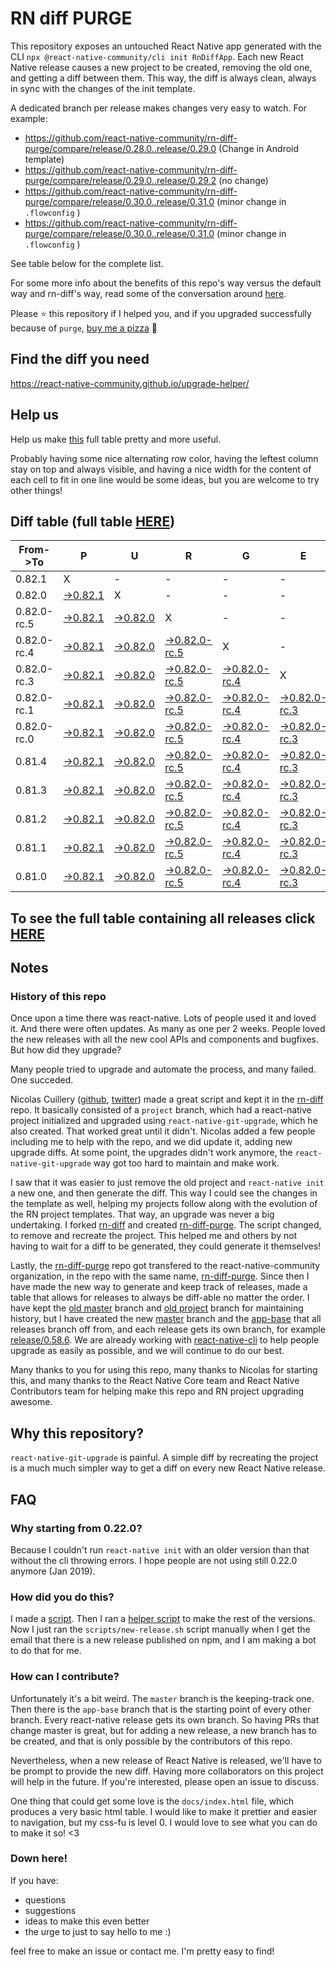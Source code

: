 # RN diff PURGE

This repository exposes an untouched React Native app generated with the CLI
`npx @react-native-community/cli init RnDiffApp`. Each new React Native release causes a new project to be created, removing the old one, and getting a diff between them. This way, the diff is always clean, always in sync with the changes of the init template.

A dedicated branch per release makes changes very easy
to watch. For example:

- https://github.com/react-native-community/rn-diff-purge/compare/release/0.28.0..release/0.29.0
  (Change in Android template)
- https://github.com/react-native-community/rn-diff-purge/compare/release/0.29.0..release/0.29.2
  (no change)
- https://github.com/react-native-community/rn-diff-purge/compare/release/0.30.0..release/0.31.0
  (minor change in `.flowconfig` )
- https://github.com/react-native-community/rn-diff-purge/compare/release/0.30.0..release/0.31.0
  (minor change in `.flowconfig` )

See table below for the complete list.

For some more info about the benefits of this repo's way versus the default way and rn-diff's way, read some of the conversation around [here](https://github.com/react-native-community/discussions-and-proposals/issues/68#issuecomment-452227478).

Please :star: this repository if I helped you, and if you upgraded successfully because of `purge`, [buy me a pizza](https://www.buymeacoffee.com/pvinis) :pizza:

## Find the diff you need

https://react-native-community.github.io/upgrade-helper/

## Help us

Help us make [this](https://react-native-community.github.io/rn-diff-purge) full table pretty and more useful.

Probably having some nice alternating row color, having the leftest column stay on top and always visible, and having a nice width for the content of each cell to fit in one line would be some ideas, but you are welcome to try other things!

## Diff table (full table [HERE](https://react-native-community.github.io/rn-diff-purge/))

| From->To    | P                                                                                                               | U                                                                                                               | R                                                                                                                         | G                                                                                                                         | E                                                                                                                         |                                                                                                                           | T                                                                                                                    | I                                                                                                          | M                                                                                                          | E                                                                                                          | !                                                                                                          | ! |
| ----------- | --------------------------------------------------------------------------------------------------------------- | --------------------------------------------------------------------------------------------------------------- | ------------------------------------------------------------------------------------------------------------------------- | ------------------------------------------------------------------------------------------------------------------------- | ------------------------------------------------------------------------------------------------------------------------- | ------------------------------------------------------------------------------------------------------------------------- | -------------------------------------------------------------------------------------------------------------------- | ---------------------------------------------------------------------------------------------------------- | ---------------------------------------------------------------------------------------------------------- | ---------------------------------------------------------------------------------------------------------- | ---------------------------------------------------------------------------------------------------------- | - |
| 0.82.1      | X                                                                                                               | -                                                                                                               | -                                                                                                                         | -                                                                                                                         | -                                                                                                                         | -                                                                                                                         | -                                                                                                                    | -                                                                                                          | -                                                                                                          | -                                                                                                          | -                                                                                                          | - |
| 0.82.0      | [->0.82.1](https://github.com/react-native-community/rn-diff-purge/compare/release/0.82.0..release/0.82.1)      | X                                                                                                               | -                                                                                                                         | -                                                                                                                         | -                                                                                                                         | -                                                                                                                         | -                                                                                                                    | -                                                                                                          | -                                                                                                          | -                                                                                                          | -                                                                                                          | - |
| 0.82.0-rc.5 | [->0.82.1](https://github.com/react-native-community/rn-diff-purge/compare/release/0.82.0-rc.5..release/0.82.1) | [->0.82.0](https://github.com/react-native-community/rn-diff-purge/compare/release/0.82.0-rc.5..release/0.82.0) | X                                                                                                                         | -                                                                                                                         | -                                                                                                                         | -                                                                                                                         | -                                                                                                                    | -                                                                                                          | -                                                                                                          | -                                                                                                          | -                                                                                                          | - |
| 0.82.0-rc.4 | [->0.82.1](https://github.com/react-native-community/rn-diff-purge/compare/release/0.82.0-rc.4..release/0.82.1) | [->0.82.0](https://github.com/react-native-community/rn-diff-purge/compare/release/0.82.0-rc.4..release/0.82.0) | [->0.82.0-rc.5](https://github.com/react-native-community/rn-diff-purge/compare/release/0.82.0-rc.4..release/0.82.0-rc.5) | X                                                                                                                         | -                                                                                                                         | -                                                                                                                         | -                                                                                                                    | -                                                                                                          | -                                                                                                          | -                                                                                                          | -                                                                                                          | - |
| 0.82.0-rc.3 | [->0.82.1](https://github.com/react-native-community/rn-diff-purge/compare/release/0.82.0-rc.3..release/0.82.1) | [->0.82.0](https://github.com/react-native-community/rn-diff-purge/compare/release/0.82.0-rc.3..release/0.82.0) | [->0.82.0-rc.5](https://github.com/react-native-community/rn-diff-purge/compare/release/0.82.0-rc.3..release/0.82.0-rc.5) | [->0.82.0-rc.4](https://github.com/react-native-community/rn-diff-purge/compare/release/0.82.0-rc.3..release/0.82.0-rc.4) | X                                                                                                                         | -                                                                                                                         | -                                                                                                                    | -                                                                                                          | -                                                                                                          | -                                                                                                          | -                                                                                                          | - |
| 0.82.0-rc.1 | [->0.82.1](https://github.com/react-native-community/rn-diff-purge/compare/release/0.82.0-rc.1..release/0.82.1) | [->0.82.0](https://github.com/react-native-community/rn-diff-purge/compare/release/0.82.0-rc.1..release/0.82.0) | [->0.82.0-rc.5](https://github.com/react-native-community/rn-diff-purge/compare/release/0.82.0-rc.1..release/0.82.0-rc.5) | [->0.82.0-rc.4](https://github.com/react-native-community/rn-diff-purge/compare/release/0.82.0-rc.1..release/0.82.0-rc.4) | [->0.82.0-rc.3](https://github.com/react-native-community/rn-diff-purge/compare/release/0.82.0-rc.1..release/0.82.0-rc.3) | X                                                                                                                         | -                                                                                                                    | -                                                                                                          | -                                                                                                          | -                                                                                                          | -                                                                                                          | - |
| 0.82.0-rc.0 | [->0.82.1](https://github.com/react-native-community/rn-diff-purge/compare/release/0.82.0-rc.0..release/0.82.1) | [->0.82.0](https://github.com/react-native-community/rn-diff-purge/compare/release/0.82.0-rc.0..release/0.82.0) | [->0.82.0-rc.5](https://github.com/react-native-community/rn-diff-purge/compare/release/0.82.0-rc.0..release/0.82.0-rc.5) | [->0.82.0-rc.4](https://github.com/react-native-community/rn-diff-purge/compare/release/0.82.0-rc.0..release/0.82.0-rc.4) | [->0.82.0-rc.3](https://github.com/react-native-community/rn-diff-purge/compare/release/0.82.0-rc.0..release/0.82.0-rc.3) | [->0.82.0-rc.1](https://github.com/react-native-community/rn-diff-purge/compare/release/0.82.0-rc.0..release/0.82.0-rc.1) | X                                                                                                                    | -                                                                                                          | -                                                                                                          | -                                                                                                          | -                                                                                                          | - |
| 0.81.4      | [->0.82.1](https://github.com/react-native-community/rn-diff-purge/compare/release/0.81.4..release/0.82.1)      | [->0.82.0](https://github.com/react-native-community/rn-diff-purge/compare/release/0.81.4..release/0.82.0)      | [->0.82.0-rc.5](https://github.com/react-native-community/rn-diff-purge/compare/release/0.81.4..release/0.82.0-rc.5)      | [->0.82.0-rc.4](https://github.com/react-native-community/rn-diff-purge/compare/release/0.81.4..release/0.82.0-rc.4)      | [->0.82.0-rc.3](https://github.com/react-native-community/rn-diff-purge/compare/release/0.81.4..release/0.82.0-rc.3)      | [->0.82.0-rc.1](https://github.com/react-native-community/rn-diff-purge/compare/release/0.81.4..release/0.82.0-rc.1)      | [->0.82.0-rc.0](https://github.com/react-native-community/rn-diff-purge/compare/release/0.81.4..release/0.82.0-rc.0) | X                                                                                                          | -                                                                                                          | -                                                                                                          | -                                                                                                          | - |
| 0.81.3      | [->0.82.1](https://github.com/react-native-community/rn-diff-purge/compare/release/0.81.3..release/0.82.1)      | [->0.82.0](https://github.com/react-native-community/rn-diff-purge/compare/release/0.81.3..release/0.82.0)      | [->0.82.0-rc.5](https://github.com/react-native-community/rn-diff-purge/compare/release/0.81.3..release/0.82.0-rc.5)      | [->0.82.0-rc.4](https://github.com/react-native-community/rn-diff-purge/compare/release/0.81.3..release/0.82.0-rc.4)      | [->0.82.0-rc.3](https://github.com/react-native-community/rn-diff-purge/compare/release/0.81.3..release/0.82.0-rc.3)      | [->0.82.0-rc.1](https://github.com/react-native-community/rn-diff-purge/compare/release/0.81.3..release/0.82.0-rc.1)      | [->0.82.0-rc.0](https://github.com/react-native-community/rn-diff-purge/compare/release/0.81.3..release/0.82.0-rc.0) | [->0.81.4](https://github.com/react-native-community/rn-diff-purge/compare/release/0.81.3..release/0.81.4) | X                                                                                                          | -                                                                                                          | -                                                                                                          | - |
| 0.81.2      | [->0.82.1](https://github.com/react-native-community/rn-diff-purge/compare/release/0.81.2..release/0.82.1)      | [->0.82.0](https://github.com/react-native-community/rn-diff-purge/compare/release/0.81.2..release/0.82.0)      | [->0.82.0-rc.5](https://github.com/react-native-community/rn-diff-purge/compare/release/0.81.2..release/0.82.0-rc.5)      | [->0.82.0-rc.4](https://github.com/react-native-community/rn-diff-purge/compare/release/0.81.2..release/0.82.0-rc.4)      | [->0.82.0-rc.3](https://github.com/react-native-community/rn-diff-purge/compare/release/0.81.2..release/0.82.0-rc.3)      | [->0.82.0-rc.1](https://github.com/react-native-community/rn-diff-purge/compare/release/0.81.2..release/0.82.0-rc.1)      | [->0.82.0-rc.0](https://github.com/react-native-community/rn-diff-purge/compare/release/0.81.2..release/0.82.0-rc.0) | [->0.81.4](https://github.com/react-native-community/rn-diff-purge/compare/release/0.81.2..release/0.81.4) | [->0.81.3](https://github.com/react-native-community/rn-diff-purge/compare/release/0.81.2..release/0.81.3) | X                                                                                                          | -                                                                                                          | - |
| 0.81.1      | [->0.82.1](https://github.com/react-native-community/rn-diff-purge/compare/release/0.81.1..release/0.82.1)      | [->0.82.0](https://github.com/react-native-community/rn-diff-purge/compare/release/0.81.1..release/0.82.0)      | [->0.82.0-rc.5](https://github.com/react-native-community/rn-diff-purge/compare/release/0.81.1..release/0.82.0-rc.5)      | [->0.82.0-rc.4](https://github.com/react-native-community/rn-diff-purge/compare/release/0.81.1..release/0.82.0-rc.4)      | [->0.82.0-rc.3](https://github.com/react-native-community/rn-diff-purge/compare/release/0.81.1..release/0.82.0-rc.3)      | [->0.82.0-rc.1](https://github.com/react-native-community/rn-diff-purge/compare/release/0.81.1..release/0.82.0-rc.1)      | [->0.82.0-rc.0](https://github.com/react-native-community/rn-diff-purge/compare/release/0.81.1..release/0.82.0-rc.0) | [->0.81.4](https://github.com/react-native-community/rn-diff-purge/compare/release/0.81.1..release/0.81.4) | [->0.81.3](https://github.com/react-native-community/rn-diff-purge/compare/release/0.81.1..release/0.81.3) | [->0.81.2](https://github.com/react-native-community/rn-diff-purge/compare/release/0.81.1..release/0.81.2) | X                                                                                                          | - |
| 0.81.0      | [->0.82.1](https://github.com/react-native-community/rn-diff-purge/compare/release/0.81.0..release/0.82.1)      | [->0.82.0](https://github.com/react-native-community/rn-diff-purge/compare/release/0.81.0..release/0.82.0)      | [->0.82.0-rc.5](https://github.com/react-native-community/rn-diff-purge/compare/release/0.81.0..release/0.82.0-rc.5)      | [->0.82.0-rc.4](https://github.com/react-native-community/rn-diff-purge/compare/release/0.81.0..release/0.82.0-rc.4)      | [->0.82.0-rc.3](https://github.com/react-native-community/rn-diff-purge/compare/release/0.81.0..release/0.82.0-rc.3)      | [->0.82.0-rc.1](https://github.com/react-native-community/rn-diff-purge/compare/release/0.81.0..release/0.82.0-rc.1)      | [->0.82.0-rc.0](https://github.com/react-native-community/rn-diff-purge/compare/release/0.81.0..release/0.82.0-rc.0) | [->0.81.4](https://github.com/react-native-community/rn-diff-purge/compare/release/0.81.0..release/0.81.4) | [->0.81.3](https://github.com/react-native-community/rn-diff-purge/compare/release/0.81.0..release/0.81.3) | [->0.81.2](https://github.com/react-native-community/rn-diff-purge/compare/release/0.81.0..release/0.81.2) | [->0.81.1](https://github.com/react-native-community/rn-diff-purge/compare/release/0.81.0..release/0.81.1) | X |

## To see the full table containing all releases click [HERE](https://react-native-community.github.io/rn-diff-purge/)

## Notes

### History of this repo

Once upon a time there was react-native. Lots of people used it and loved it. And there were often updates. As many as one per 2 weeks. People loved the new releases with all the new cool APIs and components and bugfixes. But how did they upgrade?

Many people tried to upgrade and automate the process, and many failed. One succeded.

Nicolas Cuillery ([github](https://github.com/ncuillery), [twitter](https://twitter.com/ncuillery)) made a great script and kept it in the [rn-diff](https://github.com/ncuillery/rn-diff) repo. It basically consisted of a `project` branch, which had a react-native project initialized and upgraded using `react-native-git-upgrade`, which he also created. That worked great until it didn't. Nicolas added a few people including me to help with the repo, and we did update it, adding new upgrade diffs. At some point, the upgrades didn't work anymore, the `react-native-git-upgrade` way got too hard to maintain and make work.

I saw that it was easier to just remove the old project and `react-native init` a new one, and then generate the diff. This way I could see the changes in the template as well, helping my projects follow along with the evolution of the RN project templates. That way, an upgrade was never a big undertaking. I forked [rn-diff](https://github.com/ncuillery/rn-diff) and created [rn-diff-purge](https://github.com/react-native-community/rn-diff-purge). The script changed, to remove and recreate the project. This helped me and others by not having to wait for a diff to be generated, they could generate it themselves!

Lastly, the [rn-diff-purge](https://github.com/react-native-community/rn-diff-purge) repo got transfered to the react-native-community organization, in the repo with the same name, [rn-diff-purge](https://github.com/react-native-community/rn-diff-purge). Since then I have made the new way to generate and keep track of releases, made a table that allows for releases to always be diff-able no matter the order. I have kept the [old master](https://github.com/react-native-community/rn-diff-purge/tree/old/master) branch and [old project](https://github.com/react-native-community/rn-diff-purge/tree/old/project) branch for maintaining history, but I have created the new [master](https://github.com/react-native-community/rn-diff-purge/tree/master) branch and the [app-base](https://github.com/react-native-community/rn-diff-purge/tree/app-base) that all releases branch off from, and each release gets its own branch, for example [release/0.58.6](https://github.com/react-native-community/rn-diff-purge/tree/release/0.58.6). We are already working with [react-native-cli](https://github.com/react-native-community/react-native-cli) to help people upgrade as easily as possible, and we will continue to do our best.

Many thanks to you for using this repo, many thanks to Nicolas for starting this, and many thanks to the React Native Core team and React Native Contributors team for helping make this repo and RN project upgrading awesome.

## Why this repository?

`react-native-git-upgrade` is painful. A simple diff by recreating the project is a much much simpler way to get a diff on every new React Native release.

## FAQ

### Why starting from 0.22.0?

Because I couldn't run `react-native init` with an older version than that without the cli throwing errors. I hope people are not using still 0.22.0 anymore (Jan 2019).

### How did you do this?

I made a [script](https://github.com/react-native-community/rn-diff-purge/blob/master/scripts/new-release.sh). Then I ran a [helper script](https://github.com/react-native-community/rn-diff-purge/blob/master/scripts/new-release.sh) to make the rest of the versions.
Now I just ran the `scripts/new-release.sh` script manually when I get the email that there is a new release published on npm, and I am making a bot to do that for me.

### How can I contribute?

Unfortunately it's a bit weird. The `master` branch is the keeping-track one. Then there is the `app-base` branch that is the starting point of every other branch. Every react-native release gets its own branch. So having PRs that change master is great, but for adding a new release, a new branch has to be created, and that is only possible by the contributors of this repo.

Nevertheless, when a new release of React Native is released, we'll have to be prompt to provide
the new diff. Having more collaborators on this project will help in the future. If you're interested, please open an issue to discuss.

One thing that could get some love is the `docs/index.html` file, which produces a very basic html table. I would like to make it prettier and easier to navigation, but my css-fu is level 0. I would love to see what you can do to make it so! <3

### Down here!

If you have:

- questions
- suggestions
- ideas to make this even better
- the urge to just to say hello to me :)

feel free to make an issue or contact me. I'm pretty easy to find!
